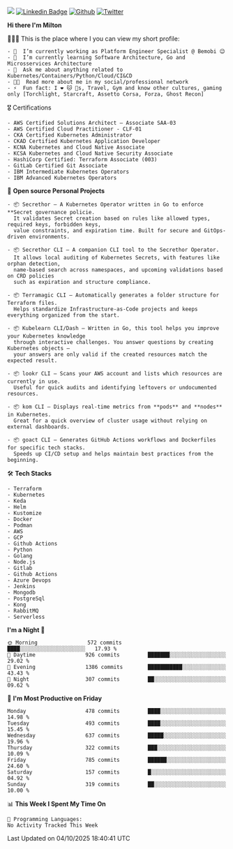![](https://komarev.com/ghpvc/?username=miltlima&color=blueviolet) [![Linkedin Badge](https://img.shields.io/badge/-LinkedIn-blue?style=flat-square&logo=Linkedin&logoColor=white&link=https://www.linkedin.com/in/miltonlimaj/)](https://www.linkedin.com/in/miltonlimaj/) [![Github](https://img.shields.io/github/followers/miltlima?style=social)](https://github.com/miltlima?tab=followers) [![Twitter](https://img.shields.io/twitter/follow/milt_lima?style=social)](https://twitter.com/milt_lima)
 


     
**Hi there I'm Milton**

👨🏽‍💻 This is the place where I you can view my short profile:
```text
- 🔭  I’m currently working as Platform Engineer Specialist @ Bemobi 😉
- 🌱  I’m currently learning Software Architecture, Go and Microsservices Architecture
- 💬  Ask me about anything related to Kubernetes/Containers/Python/Cloud/CI&CD
- 👨‍💻  Read more about me in my social/professional network
- ⚡  Fun fact: I ❤️ 🐱 🐶s, Travel, Gym and know other cultures, gaming only [Torchlight, Starcraft, Assetto Corsa, Forza, Ghost Recon]
```
🎖 Certifications
```text
- AWS Certified Solutions Architect – Associate SAA-03
- AWS Certified Cloud Practitioner - CLF-01
- CKA Certified Kubernetes Administrator
- CKAD Certified Kubernetes Application Developer
- KCNA Kubernetes and Cloud Native Associate
- KCSA Kubernetes and Cloud Native Security Associate
- HashiCorp Certified: Terraform Associate (003)
- GitLab Certified Git Associate
- IBM Intermediate Kubernetes Operators
- IBM Advanced Kubernetes Operators
```
📐 **Open source Personal Projects**

```text
- 📦 Secrethor – A Kubernetes Operator written in Go to enforce **Secret governance policie.  
  It validates Secret creation based on rules like allowed types, required keys, forbidden keys,  
  value constraints, and expiration time. Built for secure and GitOps-driven environments.

- 📦 Secrethor CLI – A companion CLI tool to the Secrethor Operator.  
  It allows local auditing of Kubernetes Secrets, with features like orphan detection,  
  name-based search across namespaces, and upcoming validations based on CRD policies  
  such as expiration and structure compliance.

- 📦 Terramagic CLI – Automatically generates a folder structure for Terraform files.  
  Helps standardize Infrastructure-as-Code projects and keeps everything organized from the start.

- 📦 Kubelearn CLI/Dash – Written in Go, this tool helps you improve your Kubernetes knowledge  
  through interactive challenges. You answer questions by creating Kubernetes objects —  
  your answers are only valid if the created resources match the expected result.

- 📦 lookr CLI – Scans your AWS account and lists which resources are currently in use.  
  Useful for quick audits and identifying leftovers or undocumented resources.

- 📦 kom CLI – Displays real-time metrics from **pods** and **nodes** in Kubernetes.  
  Great for a quick overview of cluster usage without relying on external dashboards.

- 📦 goact CLI – Generates GitHub Actions workflows and Dockerfiles for specific tech stacks.  
  Speeds up CI/CD setup and helps maintain best practices from the beginning.
```
🛠 **Tech Stacks**

```text
- Terraform
- Kubernetes
- Keda
- Helm
- Kustomize
- Docker
- Podman
- AWS
- GCP
- Github Actions
- Python
- Golang
- Node.js
- Gitlab
- Github Actions
- Azure Devops
- Jenkins
- Mongodb
- PostgreSql
- Kong
- RabbitMQ
- Serverless
```         

<!--START_SECTION:waka-->
**I'm a Night 🦉** 

```text
🌞 Morning                572 commits         ████░░░░░░░░░░░░░░░░░░░░░   17.93 % 
🌆 Daytime                926 commits         ███████░░░░░░░░░░░░░░░░░░   29.02 % 
🌃 Evening                1386 commits        ███████████░░░░░░░░░░░░░░   43.43 % 
🌙 Night                  307 commits         ██░░░░░░░░░░░░░░░░░░░░░░░   09.62 % 
```
📅 **I'm Most Productive on Friday** 

```text
Monday                   478 commits         ████░░░░░░░░░░░░░░░░░░░░░   14.98 % 
Tuesday                  493 commits         ████░░░░░░░░░░░░░░░░░░░░░   15.45 % 
Wednesday                637 commits         █████░░░░░░░░░░░░░░░░░░░░   19.96 % 
Thursday                 322 commits         ███░░░░░░░░░░░░░░░░░░░░░░   10.09 % 
Friday                   785 commits         ██████░░░░░░░░░░░░░░░░░░░   24.60 % 
Saturday                 157 commits         █░░░░░░░░░░░░░░░░░░░░░░░░   04.92 % 
Sunday                   319 commits         ██░░░░░░░░░░░░░░░░░░░░░░░   10.00 % 
```


📊 **This Week I Spent My Time On** 

```text
💬 Programming Languages: 
No Activity Tracked This Week
```


 Last Updated on 04/10/2025 18:40:41 UTC
<!--END_SECTION:waka-->
